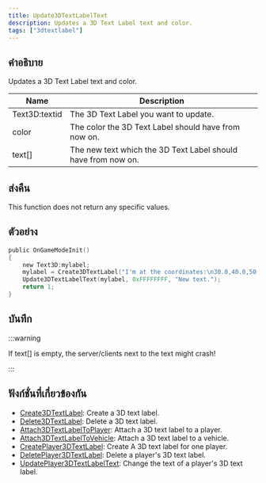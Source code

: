 ```yaml
---
title: Update3DTextLabelText
description: Updates a 3D Text Label text and color.
tags: ["3dtextlabel"]
---
```


## คำอธิบาย

Updates a 3D Text Label text and color.

| Name      | Description                                                   |
| --------- | ------------------------------------------------------------- |
| Text3D:textid | The 3D Text Label you want to update.                         |
| color     | The color the 3D Text Label should have from now on.          |
| text[]    | The new text which the 3D Text Label should have from now on. |

## ส่งคืน

This function does not return any specific values.

## ตัวอย่าง

```c
public OnGameModeInit()
{
    new Text3D:mylabel;
    mylabel = Create3DTextLabel("I'm at the coordinates:\n30.0,40.0,50.0",0x008080FF,30.0,40.0,50.0,40.0,0);
    Update3DTextLabelText(mylabel, 0xFFFFFFFF, "New text.");
    return 1;
}
```

## บันทึก

:::warning

If text[] is empty, the server/clients next to the text might crash!

:::

## ฟังก์ชั่นที่เกี่ยวข้องกัน

- [Create3DTextLabel](../functions/Create3DTextLabel.md): Create a 3D text label.
- [Delete3DTextLabel](../functions/Delete3DTextLabel.md): Delete a 3D text label.
- [Attach3DTextLabelToPlayer](../functions/Attach3DTextLabelToPlayer.md): Attach a 3D text label to a player.
- [Attach3DTextLabelToVehicle](../functions/Attach3DTextLabelToVehicle.md): Attach a 3D text label to a vehicle.
- [CreatePlayer3DTextLabel](../functions/CreatePlayer3DTextLabel.md): Create A 3D text label for one player.
- [DeletePlayer3DTextLabel](../functions/DeletePlayer3DTextLabel.md): Delete a player's 3D text label.
- [UpdatePlayer3DTextLabelText](../functions/UpdatePlayer3DTextLabelText.md): Change the text of a player's 3D text label.
